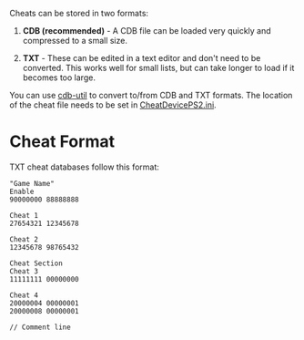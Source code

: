 Cheats can be stored in two formats:

1. **CDB (recommended)** - A CDB file can be loaded very quickly and compressed to a small size.

2. **TXT** - These can be edited in a text editor and don't need to be converted. This works well for small lists, but can take longer to load if it becomes too large.

You can use [cdb-util](https://github.com/root670/cdb-util/releases) to convert to/from CDB and TXT formats. The location of the cheat file needs to be set in [CheatDevicePS2.ini](https://github.com/root670/CheatDevicePS2/wiki/Settings).

# Cheat Format
TXT cheat databases follow this format:
```
"Game Name"
Enable
90000000 88888888

Cheat 1
27654321 12345678

Cheat 2
12345678 98765432

Cheat Section
Cheat 3
11111111 00000000

Cheat 4
20000004 00000001
20000008 00000001

// Comment line
```